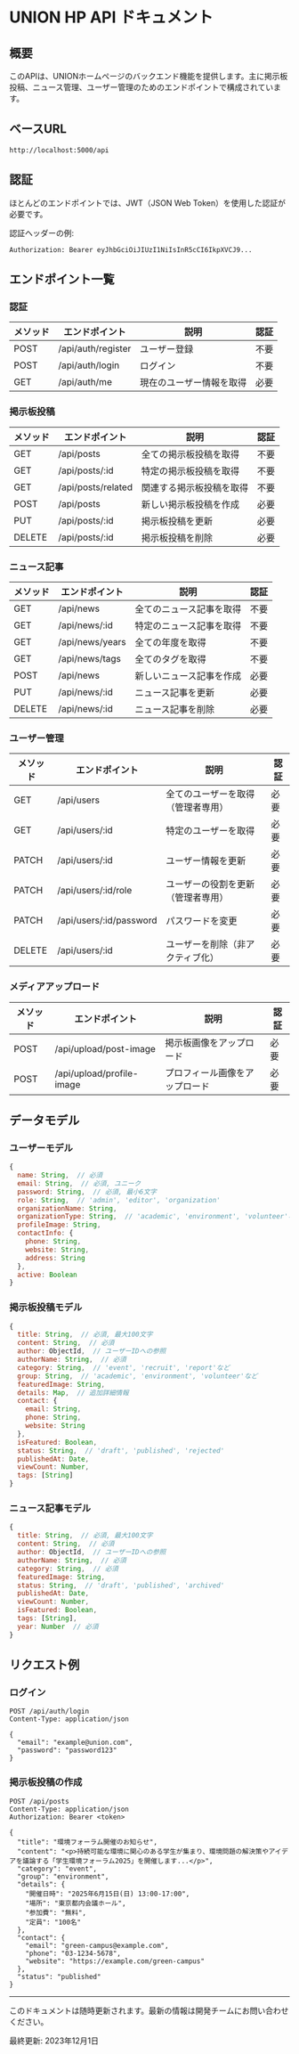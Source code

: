 # UNION HP API ドキュメント

## 概要

このAPIは、UNIONホームページのバックエンド機能を提供します。主に掲示板投稿、ニュース管理、ユーザー管理のためのエンドポイントで構成されています。

## ベースURL

```
http://localhost:5000/api
```

## 認証

ほとんどのエンドポイントでは、JWT（JSON Web Token）を使用した認証が必要です。

認証ヘッダーの例:
```
Authorization: Bearer eyJhbGciOiJIUzI1NiIsInR5cCI6IkpXVCJ9...
```

## エンドポイント一覧

### 認証

| メソッド | エンドポイント | 説明 | 認証 |
|---------|---------------|------|------|
| POST | /api/auth/register | ユーザー登録 | 不要 |
| POST | /api/auth/login | ログイン | 不要 |
| GET | /api/auth/me | 現在のユーザー情報を取得 | 必要 |

### 掲示板投稿

| メソッド | エンドポイント | 説明 | 認証 |
|---------|---------------|------|------|
| GET | /api/posts | 全ての掲示板投稿を取得 | 不要 |
| GET | /api/posts/:id | 特定の掲示板投稿を取得 | 不要 |
| GET | /api/posts/related | 関連する掲示板投稿を取得 | 不要 |
| POST | /api/posts | 新しい掲示板投稿を作成 | 必要 |
| PUT | /api/posts/:id | 掲示板投稿を更新 | 必要 |
| DELETE | /api/posts/:id | 掲示板投稿を削除 | 必要 |

### ニュース記事

| メソッド | エンドポイント | 説明 | 認証 |
|---------|---------------|------|------|
| GET | /api/news | 全てのニュース記事を取得 | 不要 |
| GET | /api/news/:id | 特定のニュース記事を取得 | 不要 |
| GET | /api/news/years | 全ての年度を取得 | 不要 |
| GET | /api/news/tags | 全てのタグを取得 | 不要 |
| POST | /api/news | 新しいニュース記事を作成 | 必要 |
| PUT | /api/news/:id | ニュース記事を更新 | 必要 |
| DELETE | /api/news/:id | ニュース記事を削除 | 必要 |

### ユーザー管理

| メソッド | エンドポイント | 説明 | 認証 |
|---------|---------------|------|------|
| GET | /api/users | 全てのユーザーを取得（管理者専用） | 必要 |
| GET | /api/users/:id | 特定のユーザーを取得 | 必要 |
| PATCH | /api/users/:id | ユーザー情報を更新 | 必要 |
| PATCH | /api/users/:id/role | ユーザーの役割を更新（管理者専用） | 必要 |
| PATCH | /api/users/:id/password | パスワードを変更 | 必要 |
| DELETE | /api/users/:id | ユーザーを削除（非アクティブ化） | 必要 |

### メディアアップロード

| メソッド | エンドポイント | 説明 | 認証 |
|---------|---------------|------|------|
| POST | /api/upload/post-image | 掲示板画像をアップロード | 必要 |
| POST | /api/upload/profile-image | プロフィール画像をアップロード | 必要 |

## データモデル

### ユーザーモデル

```javascript
{
  name: String,  // 必須
  email: String,  // 必須, ユニーク
  password: String,  // 必須, 最小6文字
  role: String,  // 'admin', 'editor', 'organization'
  organizationName: String,
  organizationType: String,  // 'academic', 'environment', 'volunteer'など
  profileImage: String,
  contactInfo: {
    phone: String,
    website: String,
    address: String
  },
  active: Boolean
}
```

### 掲示板投稿モデル

```javascript
{
  title: String,  // 必須, 最大100文字
  content: String,  // 必須
  author: ObjectId,  // ユーザーIDへの参照
  authorName: String,  // 必須
  category: String,  // 'event', 'recruit', 'report'など
  group: String,  // 'academic', 'environment', 'volunteer'など
  featuredImage: String,
  details: Map,  // 追加詳細情報
  contact: {
    email: String,
    phone: String,
    website: String
  },
  isFeatured: Boolean,
  status: String,  // 'draft', 'published', 'rejected'
  publishedAt: Date,
  viewCount: Number,
  tags: [String]
}
```

### ニュース記事モデル

```javascript
{
  title: String,  // 必須, 最大100文字
  content: String,  // 必須
  author: ObjectId,  // ユーザーIDへの参照
  authorName: String,  // 必須
  category: String,  // 必須
  featuredImage: String,
  status: String,  // 'draft', 'published', 'archived'
  publishedAt: Date,
  viewCount: Number,
  isFeatured: Boolean,
  tags: [String],
  year: Number  // 必須
}
```

## リクエスト例

### ログイン

```
POST /api/auth/login
Content-Type: application/json

{
  "email": "example@union.com",
  "password": "password123"
}
```

### 掲示板投稿の作成

```
POST /api/posts
Content-Type: application/json
Authorization: Bearer <token>

{
  "title": "環境フォーラム開催のお知らせ",
  "content": "<p>持続可能な環境に関心のある学生が集まり、環境問題の解決策やアイデアを議論する「学生環境フォーラム2025」を開催します...</p>",
  "category": "event",
  "group": "environment",
  "details": {
    "開催日時": "2025年6月15日(日) 13:00-17:00",
    "場所": "東京都内会議ホール",
    "参加費": "無料",
    "定員": "100名"
  },
  "contact": {
    "email": "green-campus@example.com",
    "phone": "03-1234-5678",
    "website": "https://example.com/green-campus"
  },
  "status": "published"
}
```

---

このドキュメントは随時更新されます。最新の情報は開発チームにお問い合わせください。

最終更新: 2023年12月1日 
